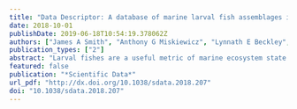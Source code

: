 ```yaml
---
title: "Data Descriptor: A database of marine larval fish assemblages in Australian temperate and subtropical waters"
date: 2018-10-01
publishDate: 2019-06-18T10:54:19.378062Z
authors: ["James A Smith", "Anthony G Miskiewicz", "Lynnath E Beckley", "Jason D Everett", "Valquı́ria Garcia", "Charles A Gray", "David Holliday", "Alan R Jordan", "John Keane", "Ana Lara-Lopez", "Jeffrey M Leis", "Paloma A Matis", "Barbara A Muhling", "FRANCISCO J NEIRA", "Anthony J Richardson", "Kimberley A Smith", "Kerrie M Swadling", "Augy Syahailatua", "Matthew D Taylor", "Paul D van Ruth", "Tim M Ward", "Iain M Suthers"]
publication_types: ["2"]
abstract: "Larval fishes are a useful metric of marine ecosystem state and change, as well as species-specific patterns in phenology. The high level of taxonomic expertise required to identify larval fishes to species level, and the considerable effort required to collect samples, make these data very valuable. Here we collate 3178 samples of larval fish assemblages, from 12 research projects from 1983-present, from temperate and subtropical Australian pelagic waters. This forms a benchmark for the larval fish assemblage for the region, and includes recent monitoring of larval fishes at coastal oceanographic reference stations. Comparing larval fishes among projects can be problematic due to differences in taxonomic resolution, and identifying all taxa to species is challenging, so this study reports a standard taxonomic resolution (of 218 taxa) for this region to help guide future research. This larval fish database serves as a data repository for surveys of larval fish assemblages in the region, and can contribute to analysis of climate-driven changes in the location and timing of the spawning of marine fishes."
featured: false
publication: "*Scientific Data*"
url_pdf: "http://dx.doi.org/10.1038/sdata.2018.207"
doi: "10.1038/sdata.2018.207"
---
```


